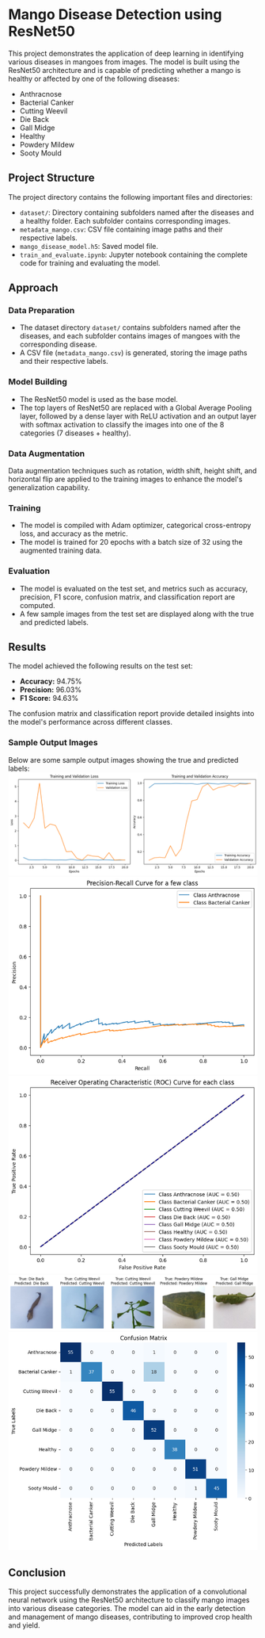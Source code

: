 # Mango Disease Detection using ResNet50

This project demonstrates the application of deep learning in identifying various diseases in mangoes from images. The model is built using the ResNet50 architecture and is capable of predicting whether a mango is healthy or affected by one of the following diseases:

- Anthracnose
- Bacterial Canker
- Cutting Weevil
- Die Back
- Gall Midge
- Healthy
- Powdery Mildew
- Sooty Mould

## Project Structure

The project directory contains the following important files and directories:

- `dataset/`: Directory containing subfolders named after the diseases and a healthy folder. Each subfolder contains corresponding images.
- `metadata_mango.csv`: CSV file containing image paths and their respective labels.
- `mango_disease_model.h5`: Saved model file.
- `train_and_evaluate.ipynb`: Jupyter notebook containing the complete code for training and evaluating the model.

## Approach

### Data Preparation

- The dataset directory `dataset/` contains subfolders named after the diseases, and each subfolder contains images of mangoes with the corresponding disease.
- A CSV file (`metadata_mango.csv`) is generated, storing the image paths and their respective labels.

### Model Building

- The ResNet50 model is used as the base model.
- The top layers of ResNet50 are replaced with a Global Average Pooling layer, followed by a dense layer with ReLU activation and an output layer with softmax activation to classify the images into one of the 8 categories (7 diseases + healthy).

### Data Augmentation

Data augmentation techniques such as rotation, width shift, height shift, and horizontal flip are applied to the training images to enhance the model's generalization capability.

### Training

- The model is compiled with Adam optimizer, categorical cross-entropy loss, and accuracy as the metric.
- The model is trained for 20 epochs with a batch size of 32 using the augmented training data.

### Evaluation

- The model is evaluated on the test set, and metrics such as accuracy, precision, F1 score, confusion matrix, and classification report are computed.
- A few sample images from the test set are displayed along with the true and predicted labels.

## Results

The model achieved the following results on the test set:

- **Accuracy:** 94.75%
- **Precision:** 96.03%
- **F1 Score:** 94.63%

The confusion matrix and classification report provide detailed insights into the model's performance across different classes.

### Sample Output Images

Below are some sample output images showing the true and predicted labels:
![Output 1](./output1.png)
![Output 2](./output2.png)
![Output 3](./output3.png)
![Output 4](./output4.png)
![Output 6](./output6.png)


## Conclusion

This project successfully demonstrates the application of a convolutional neural network using the ResNet50 architecture to classify mango images into various disease categories. The model can aid in the early detection and management of mango diseases, contributing to improved crop health and yield.
 
